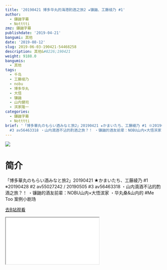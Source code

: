 ```yaml
---
title: '20190421 博多华丸的海港酌酒之旅2 ★镰鼬、工藤绫乃 #1'
author:
  - 鎌鼬字幕
  - Notttti
zmz: 鎌鼬字幕
publishdate: '2019-04-21'
bangumi: 其他
date: '2019-08-12'
slug: 2019-06-03-190421-54468258
description: 其他&#8226;190421
weight: 9188.0
bangumis:
  - 其他
tags:
  - 千鸟
  - 工藤绫乃
  - nobu
  - 博多华丸
  - 大悟
  - 镰鼬
  - 山内健司
  - 滨家隆一
categories:
  - 鎌鼬字幕
  - Notttti
brief: '「博多華丸のもらい酒みなと旅2」20190421 ★かまいたち、工藤綾乃 #1 ※20190428 #2 av55027242 / 20190505
  #3 av56463318 ・山内滴酒不沾的酌酒之旅？！ ・镰鼬的酒友前辈：NOBU山内×大悟滨家 ・华丸桑&山内的 #Me Too 案例小剧场'
---
```

![](https://raw.githubusercontent.com/tcgriffith/owaraisite/master/static/tmpimg/61bd16f1992e9efc4bda6883c65bbbc8889806cf.jpg.480.jpg)
# 简介  
「博多華丸のもらい酒みなと旅2」20190421 ★かまいたち、工藤綾乃 #1
※20190428 #2 av55027242 / 20190505 #3 av56463318
・山内滴酒不沾的酌酒之旅？！
・镰鼬的酒友前辈：NOBU山内×大悟滨家
・华丸桑&山内的 #Me Too 案例小剧场  

[去B站观看](https://www.bilibili.com/video/av54468258/)
<div class ="resp-container"><iframe class="testiframe" src="//player.bilibili.com/player.html?aid=54468258"", scrolling="no", allowfullscreen="true" > </iframe></div> 
